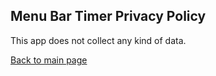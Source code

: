 ## Menu Bar Timer Privacy Policy

This app does not collect any kind of data.

[Back to main page](../index)
